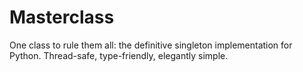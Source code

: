 # Masterclass

One class to rule them all: the definitive singleton implementation for Python. Thread-safe, type-friendly, elegantly simple.
